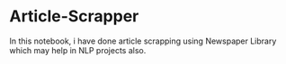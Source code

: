 # Article-Scrapper
In this notebook, i have done article scrapping using Newspaper Library which may help in NLP projects also.
